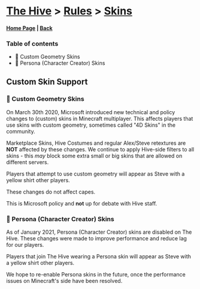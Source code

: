 # [The Hive](https://hive.growtopics.xyz/hive/) > [Rules](https://hive.growtopics.xyz/hive/rules/) > [Skins](https://hive.growtopics.xyz/hive/rules/skins/)

#### [Home Page](https://hive.growtopics.xyz/) | [Back](https://hive.growtopics.xyz/hive/rules/)

### Table of contents
- 👕 Custom Geometry Skins
- 🎽 Persona (Character Creator) Skins

## Custom Skin Support

### 👕 Custom Geometry Skins

On March 30th 2020, Microsoft introduced new technical and policy changes to (custom) skins in Minecraft multiplayer. This affects players that use skins with custom geometry, sometimes called "4D Skins" in the community.

Marketplace Skins, Hive Costumes and regular Alex/Steve retextures are **NOT** affected by these changes. We continue to apply Hive-side filters to all skins - this _may_ block some extra small or big skins that are allowed on different servers.

Players that attempt to use custom geometry will appear as Steve with a yellow shirt other players.

These changes do not affect capes.

This is Microsoft policy and **not** up for debate with Hive staff.

### 🎽 Persona (Character Creator) Skins

As of January 2021, Persona (Character Creator) skins are disabled on The Hive. These changes were made to improve performance and reduce lag for our players.

Players that join The Hive wearing a Persona skin will appear as Steve with a yellow shirt other players.

We hope to re-enable Persona skins in the future, once the performance issues on Minecraft's side have been resolved.
